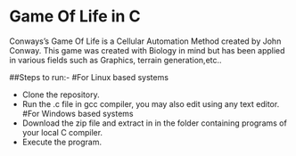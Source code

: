 # Game Of Life in C
Conways’s Game Of Life is a Cellular Automation Method created by John Conway. This game was created with Biology in mind but has been applied in various fields such as Graphics, terrain generation,etc..

##Steps to run:-
#For Linux based systems
- Clone the repository.
- Run the .c file in gcc compiler, you may also edit using any text editor.
#For Windows based systems
- Download the zip file and extract in in the folder containing programs of your local C compiler.
- Execute the program.
